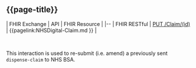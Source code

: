 ## {{page-title}}

| FHIR Exchange | API | FHIR Resource |
|--
| FHIR RESTful | <a href="https://digital.nhs.uk/developer/api-catalogue/electronic-prescription-service-fhir#api-Dispensing-send-dispense-claim-message">PUT /Claim/(id)</a> | {{pagelink:NHSDigital-Claim.md }} |


<br>

This interaction is used to re-submit (i.e. amend) a previously sent `dispense-claim` to NHS BSA.